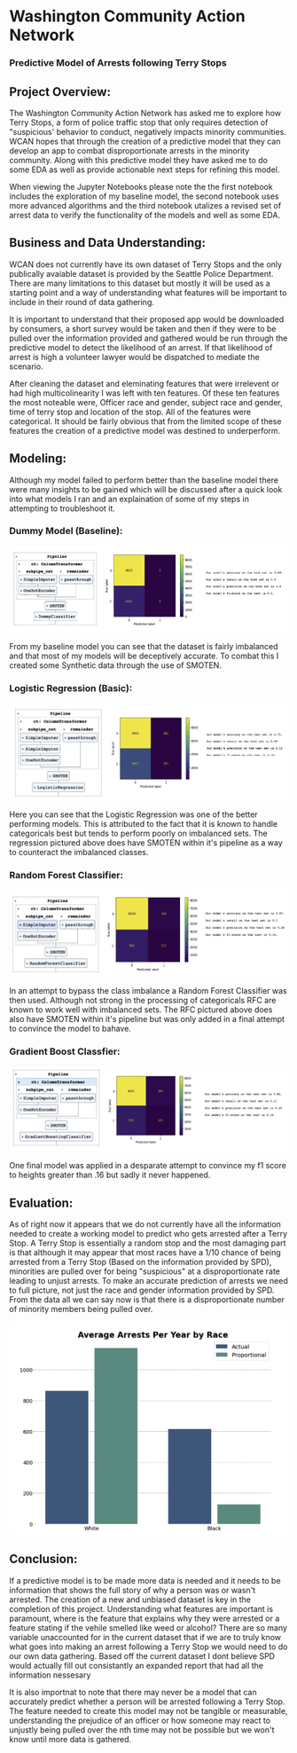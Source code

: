 # Washington Community Action Network
### Predictive Model of Arrests following Terry Stops

## Project Overview:
The Washington Community Action Network has asked me to explore how Terry Stops, a form of police traffic stop that only requires detection of "suspicious' behavior to conduct, negatively impacts minority communities. WCAN hopes that through the creation of a predictive model that they can develop an app to combat disproportionate arrests in the minority community. Along with this predictive model they have asked me to do some EDA as well as provide actionable next steps for refining this model.

When viewing the Jupyter Notebooks please note the the first notebook includes the exploration of my baseline model, the second notebook uses more advanced algorithms and the third notebook utalizes a revised set of arrest data  to verify the functionality of the models and well as some EDA.

## Business and Data Understanding:
WCAN does not currently have its own dataset of Terry Stops and the only publically avaiable dataset is provided by the Seattle Police Department. There are many limitations to this dataset but mostly it will be used as a starting point and a way of understanding what features will be important to include in their round of data gathering. 

It is important to understand that their proposed app would be downloaded by consumers, a short survey would be taken and then if they were to be pulled over the information provided and gathered would be run through the predictive model to detect the likelihood of an arrest. If that likelihood of arrest is high a volunteer lawyer would be dispatched to mediate the scenario. 

After cleaning the dataset and eleminating features that were irrelevent or had high multicolinearity I was left with ten features. Of these ten features the most noteable were, Officer race and gender, subject race and gender, time of terry stop and location of the stop. All of the features were categorical. It should be fairly obvious that from the limited scope of these features the creation of a predictive model was destined to underperform.

## Modeling:
Although my model failed to perform better than the baseline model there were many insights to be gained which will be discussed after a quick look into what models I ran and an explaination of some of my steps in attempting to troubleshoot it.

### Dummy Model (Baseline):

![Dummy.png](https://github.com/JordanMang/PHASE3WACAN/blob/main/Image/Dummy.png)

From my baseline model you can see that the dataset is fairly imbalanced and that most of my models will be deceptively accurate. To combat this I created some Synthetic data through the use of SMOTEN.

### Logistic Regression (Basic):

![Logistic%20Regression.png](https://github.com/JordanMang/PHASE3WACAN/blob/main/Image/Logistic%20Regression.png)

Here you can see that the Logistic Regression was one of the better performing models. This is attributed to the fact that it is known to handle categoricals best but tends to perform poorly on imbalanced sets. The regression pictured above does have SMOTEN within it's pipeline as a way to counteract the imbalanced classes.

### Random Forest Classifier:

![RFC.png](https://github.com/JordanMang/PHASE3WACAN/blob/main/Image/RFC.png)

In an attempt to bypass the class imbalance a Random Forest Classifier was then used. Although not strong in the processing of categoricals RFC are known to work well with imbalanced sets. The RFC pictured above does also have SMOTEN within it's pipeline but was only added in a final attempt to convince the model to bahave.

### Gradient Boost Classfier:

![GBC.png](https://github.com/JordanMang/PHASE3WACAN/blob/main/Image/GBC.png)

One final model was applied in a desparate attempt to convince my f1 score to heights greater than .16 but sadly it never happened.

## Evaluation:

As of right now it appears that we do not currently have all the information needed to create a working model to predict who gets arrested after a Terry Stop. A Terry Stop is essentially a random stop and the most damaging part is that although it may appear that most races have a 1/10 chance of being arrested from a Terry Stop (Based on the information provided by SPD), minorities are pulled over for being "suspicious" at a disproportionate rate leading to unjust arrests. To make an accurate prediction of arrests we need to full picture, not just the race and gender information provided by SPD. From the data all we can say now is that there is a disproportionate number of minority members being pulled over.

![proportional%20arrests.png](https://github.com/JordanMang/PHASE3WACAN/blob/main/Image/proportional%20arrests.png)

## Conclusion:

If a predictive model is to be made more data is needed and it needs to be information that shows the full story of why a person was or wasn't arrested. The creation of a new and unbiased dataset is key in the completion of this project. Understanding what features are important is paramount, where is the feature that explains why they were arrested or a feature stating if the vehile smelled like weed or alcohol? There are so many variable unaccounted for in the current dataset that if we are to truly know what goes into making an arrest following a Terry Stop we would need to do our own data gathering. Based off the current dataset I dont believe SPD would actually fill out consistantly an expanded report that had all the information nessesary

It is also importnat to note that there may never be a model that can accurately predict whether a person will be arrested following a Terry Stop. The feature needed to create this model may not be tangible or measurable, understanding the prejudice of an officer or how someone may react to unjustly being pulled over the nth time may not be possible but we won't know until more data is gathered.

